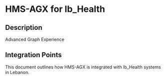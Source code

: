 # HMS-AGX for lb_Health

## Description

Advanced Graph Experience

## Integration Points

This document outlines how HMS-AGX is integrated with lb_Health systems in Lebanon.
